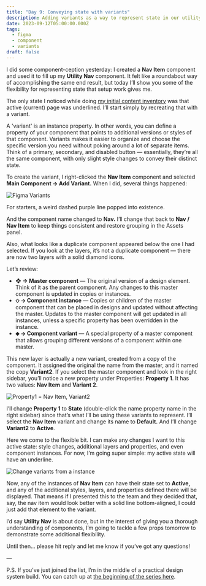 ```yaml
---
title: "Day 9: Conveying state with variants"
description: Adding variants as a way to represent state in our utility nav component.
date: 2023-09-12T05:00:00.000Z
tags:
  - figma
  - component
  - variants
draft: false
---
```

I did some component-ception yesterday: I created a **Nav Item** component and used it to fill up my **Utility Nav** component. It felt like a roundabout way of accomplishing the same end result, but today I’ll show you some of the flexibility for representing state that setup work gives me.

The only state I noticed while doing [my initial content inventory](https://practicaldesignsystems.com/daily/day-5-what-to-expect-when-building-components/) was that active (current) page was underlined. I’ll start simply by recreating that with a variant.

A 'variant' is an instance property. In other words, you can define a property of your component that points to additional versions or styles of that component. Variants makes it easier to organize and choose the specific version you need without poking around a lot of separate items. Think of a primary, secondary, and disabled button — essentially, they’re all the same component, with only slight style changes to convey their distinct state.

To create the variant, I right-clicked the **Nav Item** component and selected **Main Component → Add Variant.** When I did, several things happened:

![Figma Variants](/assets/i/post-bofa-variant.png)

For starters, a weird dashed purple line popped into existence.

And the component name changed to **Nav.** I’ll change that back to **Nav / Nav Item** to keep things consistent and restore grouping in the Assets panel.

Also, what looks like a duplicate component appeared below the one I had selected. If you look at the layers, it’s not a duplicate component — there are now two layers with a solid diamond icons. 

Let’s review:

* **❖ → Master component** — The original version of a design element. Think of it as the parent component. Any changes to this master component is updated in copies or instances.
* **⬦ → Component instance** — Copies or children of the master component that can be placed in designs and updated without affecting the master. Updates to the master component will get updated in all instances, unless a specific property has been overridden in the instance.
* **⬥ → Component variant** — A special property of a master component that allows grouping different versions of a component within one master.

This new layer is actually a new variant, created from a copy of the component. It assigned the original the name from the master, and it named the copy **Variant2**. If you select the master component and look in the right sidebar, you’ll notice a new property under Properties: **Property 1**. It has two values: **Nav Item** and **Variant 2**.

![Property1 = Nav Item, Variant2](/assets/i/post-bofa-prop.png)

I’ll change **Property 1** to **State** (double-click the name property name in the right sidebar) since that’s what I’ll be using these variants to represent. I’ll select the **Nav Item** variant and change its name to **Default.** And I’ll change **Variant2** to **Active**.

Here we come to the flexible bit. I can make any changes I want to this active state: style changes, additional layers and properties, and even component instances. For now, I’m going super simple: my active state will have an underline. 

![Change variants from a instance](/assets/i/post-bofa-active-state.gif)

Now, any of the instances of **Nav Item** can have their state set to **Active,** and any of the additional styles, layers, and properties defined there will be displayed. That means if I presented this to the team and they decided that, say, the nav item would look better with a solid line bottom-aligned, I could just add that element to the variant.

I’d say **Utility Nav** is about done, but in the interest of giving you a thorough understanding of components, I’m going to tackle a few props tomorrow to demonstrate some additional flexibility.

Until then… please hit reply and let me know if you’ve got any questions!

—

P.S. If you’ve just joined the list, I’m in the middle of a practical design system build. You can catch up at [the beginning of the series here](https://practicaldesignsystems.com/daily/let-s-build-a-design-system/).